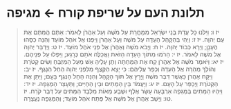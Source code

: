 # תלונת העם על שריפת קורח ← מגיפה

> יז ו: וַיִּלֹּנוּ כָּל עֲדַת בְּנֵי יִשְׂרָאֵל מִמָּחֳרָת עַל מֹשֶׁה וְעַל אַהֲרֹן לֵאמֹר:  אַתֶּם הֲמִתֶּם אֶת עַם יְהוָה.
> יז ז: וַיְהִי בְּהִקָּהֵל הָעֵדָה עַל מֹשֶׁה וְעַל אַהֲרֹן וַיִּפְנוּ אֶל אֹהֶל מוֹעֵד וְהִנֵּה כִסָּהוּ הֶעָנָן; וַיֵּרָא כְּבוֹד יְהוָה.
> יז ח: וַיָּבֹא מֹשֶׁה וְאַהֲרֹן אֶל פְּנֵי אֹהֶל מוֹעֵד.
> יז ט: וַיְדַבֵּר יְהוָה אֶל מֹשֶׁה לֵּאמֹר.
> יז י: הֵרֹמּוּ מִתּוֹךְ הָעֵדָה הַזֹּאת וַאֲכַלֶּה אֹתָם כְּרָגַע; וַיִּפְּלוּ עַל פְּנֵיהֶם.
> יז יא: וַיֹּאמֶר מֹשֶׁה אֶל אַהֲרֹן קַח אֶת הַמַּחְתָּה וְתֶן עָלֶיהָ אֵשׁ מֵעַל הַמִּזְבֵּחַ וְשִׂים קְטֹרֶת וְהוֹלֵךְ מְהֵרָה אֶל הָעֵדָה וְכַפֵּר עֲלֵיהֶם:  כִּי יָצָא הַקֶּצֶף מִלִּפְנֵי יְהוָה הֵחֵל הַנָּגֶף.
> יז יב: וַיִּקַּח אַהֲרֹן כַּאֲשֶׁר דִּבֶּר מֹשֶׁה וַיָּרָץ אֶל תּוֹךְ הַקָּהָל וְהִנֵּה הֵחֵל הַנֶּגֶף בָּעָם; וַיִּתֵּן אֶת הַקְּטֹרֶת וַיְכַפֵּר עַל הָעָם.
> יז יג: וַיַּעֲמֹד בֵּין הַמֵּתִים וּבֵין הַחַיִּים; וַתֵּעָצַר הַמַּגֵּפָה.
> יז יד: וַיִּהְיוּ הַמֵּתִים בַּמַּגֵּפָה אַרְבָּעָה עָשָׂר אֶלֶף וּשְׁבַע מֵאוֹת מִלְּבַד הַמֵּתִים עַל דְּבַר קֹרַח.
> יז טו: וַיָּשָׁב אַהֲרֹן אֶל מֹשֶׁה אֶל פֶּתַח אֹהֶל מוֹעֵד; וְהַמַּגֵּפָה נֶעֱצָרָה. 
 

